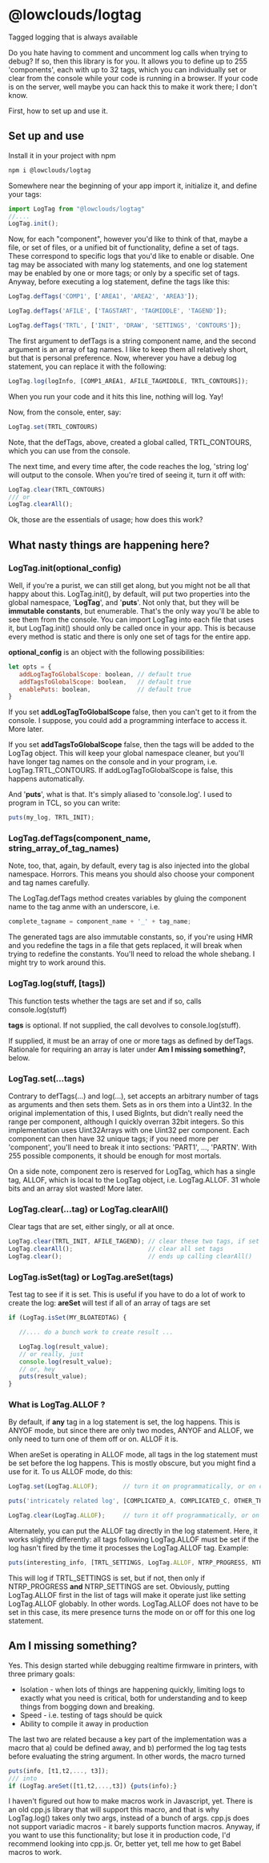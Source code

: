 # @lowclouds/logtag
Tagged logging that is always available

Do you hate having to comment and uncomment log calls when trying to debug? If so, then this library is for you. It allows you to define up to 255 'components', each with up to 32 tags, which you can individually set or clear from the console while your code is running in a browser. If your code is on the server, well maybe you can hack this to make it work there; I don't know.

First, how to set up and use it.

## Set up and use

Install it in your project with npm
```sh
npm i @lowclouds/logtag
```
Somewhere near the beginning of your app import it, initialize it, and define your tags:
```js
import LogTag from "@lowclouds/logtag"
//....
LogTag.init();
```
Now, for each "component", however you'd like to think of that, maybe a file, or set of files, or a unified bit of functionality, define a set of tags. These correspond to specific logs that you'd like to enable or disable. One tag may be associated with many log statements, and one log statement may be enabled by one or more tags; or only by a specific set of tags. Anyway, before executing a log statement, define the tags like this:


```js
LogTag.defTags('COMP1', ['AREA1', 'AREA2', 'AREA3']);

LogTag.defTags('AFILE', ['TAGSTART', 'TAGMIDDLE', 'TAGEND']);

LogTag.defTags('TRTL', ['INIT', 'DRAW', 'SETTINGS', 'CONTOURS']);
```
The first argument to defTags is a string component name, and the second argument is an array of tag names. I like to keep them all relatively short, but that is personal preference. Now, wherever you have a debug log statement, you can replace it with the following:

```js
LogTag.log(logInfo, [COMP1_AREA1, AFILE_TAGMIDDLE, TRTL_CONTOURS]);
```

When you run your code and it hits this line, nothing will log. Yay!

Now, from the console, enter, say:

```js
LogTag.set(TRTL_CONTOURS)
```
Note, that the defTags, above, created a global called, TRTL_CONTOURS, which you can use from the console.

The next time, and every time after, the code reaches the log, 'string log' will output to the console. When you're tired of seeing it, turn it off with:

```js
LogTag.clear(TRTL_CONTOURS)
/// or 
LogTag.clearAll();
```

Ok, those are the essentials of usage; how does this work?

## What nasty things are happening here?

### LogTag.init(optional_config)
Well, if you're a purist, we can still get along, but you might not be all that happy about this. LogTag.init(), by default, will put two properties into the global namespace, '**LogTag**', and '**puts**'. Not only that, but they will be **immutable constants**, but enumerable. That's the only way you'll be able to see them from the console. You can import LogTag into each file that uses it, but LogTag.init() should only be called once in your app. This is because every method is static and there is only one set of tags for the entire app. 

**optional_config** is an object with the following possibilities:

```js
let opts = {
   addLogTagToGlobalScope: boolean, // default true
   addTagsToGlobalScope: boolean,   // default true
   enablePuts: boolean,             // default true
}
```

If you set **addLogTagToGlobalScope** false, then you can't get to it from the console. I suppose, you could add a programming interface to access it. More later.

If you set **addTagsToGlobalScope** false, then the tags will be added to the LogTag object. This will keep your global namespace cleaner, but you'll have longer tag names on the console and in your program, i.e. LogTag.TRTL_CONTOURS. If addLogTagToGlobalScope is false, this happens automatically.

And '**puts**', what is that. It's simply aliased to 'console.log'. I used to program in TCL, so you can write:

```js
puts(my_log, TRTL_INIT); 
```

### LogTag.defTags(component_name, string_array_of_tag_names)
Note, too, that, again, by default, every tag is also injected into the global namespace. Horrors. This means you should also choose your component and tag names carefully.

The LogTag.defTags method creates variables by gluing the component name to the tag anme with an underscore, i.e. 

```js
complete_tagname = component_name + '_' + tag_name;
```
The generated tags are also immutable constants, so, if you're using HMR and you redefine the tags in a file that gets replaced, it will break when trying to redefine the constants. You'll need to reload the whole shebang. I might try to work around this.


### LogTag.log(stuff, [tags])

This function tests whether the tags are set and if so, calls console.log(stuff)

**tags** is optional. If not supplied, the call devolves to console.log(stuff).

If supplied, it must be an array of one or more tags as defined by defTags. Rationale for requiring an array is later under **Am I missing something?**, below.

### LogTag.set(...tags)

Contrary to defTags(...) and log(...), set accepts an arbitrary number of tags as arguments and then sets them. Sets as in ors them into a Uint32. In the original implementation of this, I used BigInts, but didn't really need the range per component, although I quickly overran 32bit integers. So this implementation uses Uint32Arrays with one Uint32 per component. Each component can then have 32 unique tags; if you need more per 'component', you'll need to break it into sections: 'PART1', ..., 'PARTN'. With 255 possible components, it should be enough for most mortals. 

On a side note, component zero is reserved for LogTag, which has a single tag, ALLOF, which is local to the LogTag object, i.e. LogTag.ALLOF. 31 whole bits and an array slot wasted! More later.

### LogTag.clear(...tag) or LogTag.clearAll()

Clear tags that are set, either singly, or all at once.

```js
LogTag.clear(TRTL_INIT, AFILE_TAGEND); // clear these two tags, if set
LogTag.clearAll();                     // clear all set tags
LogTag.clear();                        // ends up calling clearAll()
```
### LogTag.isSet(tag) or LogTag.areSet(tags)

Test tag to see if it is set. This is useful if you have to do a lot of work to create the log:
**areSet** will test if all of an array of tags are set

```js
if (LogTag.isSet(MY_BLOATEDTAG) {

   //.... do a bunch work to create result ...

   LogTag.log(result_value);
   // or really, just 
   console.log(result_value);
   // or, hey
   puts(result_value);
}
```

### What is LogTag.ALLOF ?

By default, if **any** tag in a log statement is set, the log happens. This is ANYOF mode, but since there are only two modes, ANYOF and ALLOF, we only need to turn one of them off or on. ALLOF it is.

When areSet is operating in ALLOF mode, all tags in the log statement must be set before the log happens. This is mostly obscure, but you might find a use for it. To us ALLOF mode, do this:

```js
LogTag.set(LogTag.ALLOF);       // turn it on programmatically, or on console.

puts('intricately related log', [COMPLICATED_A, COMPLICATED_C, OTHER_THING1]);

LogTag.clear(LogTag.ALLOF);     // turn it off programmatically, or on console.
```

Alternately, you can put the ALLOF tag directly in the log statement. Here, it works slightly differently: all tags following LogTag.ALLOF must be set if the log hasn't fired by the time it processes the LogTag.ALLOF tag. Example:

```js
puts(interesting_info, [TRTL_SETTINGS, LogTag.ALLOF, NTRP_PROGRESS, NTRP_SETTINGS]);
```
This will log if TRTL_SETTINGS is set, but if not, then only if NTRP_PROGRESS **and** NTRP_SETTINGS are set. Obviously, putting LogTag.ALLOF first in the list of tags will make it operate just like setting LogTag.ALLOF globably. In other words. LogTag.ALLOF does not have to be set in this case, its mere presence turns the mode on or off for this one log statement.

## Am I missing something?

Yes. This design started while debugging realtime firmware in printers, with three primary goals:

  * Isolation - when lots of things are happening quickly, limiting logs to exactly what you need is critical, both for understanding and to keep things from bogging down and breaking.
  * Speed - i.e. testing of tags should be quick
  * Ability to compile it away in production

The last two are related because a key part of the implementation was a macro that a) could be defined away, and b) performed the log tag tests before evaluating the string argument. In other words, the macro turned

```js
puts(info, [t1,t2,..., t3]);
/// into 
if (LogTag.areSet([t1,t2,...,t3]) {puts(info);}
```

I haven't figured out how to make macros work in Javascript, yet. There is an old cpp.js library that will support this macro, and that is why LogTag.log() takes only two args, instead of a bunch of args. cpp.js does not support variadic macros - it barely supports function macros. Anyway, if you want to use this functionality; but lose it in production code, I'd recommend looking into cpp.js. Or, better yet, tell me how to get Babel macros to work.
